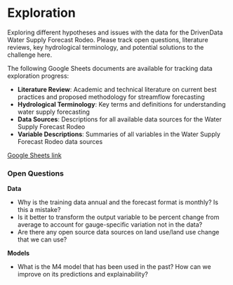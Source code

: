 # Exploration

Exploring different hypotheses and issues with the data for the DrivenData Water Supply Forecast Rodeo. Please track open questions, literature reviews, key hydrological terminology, and potential solutions to the challenge here.

The following Google Sheets documents are available for tracking data exploration progress:
- **Literature Review**: Academic and technical literature on current best practices and proposed methodology for streamflow forecasting
- **Hydrological Terminology**: Key terms and definitions for understanding water supply forecasting
- **Data Sources**: Descriptions for all available data sources for the Water Supply Forecast Rodeo
- **Variable Descriptions**: Summaries of all variables in the Water Supply Forecast Rodeo data sources

[Google Sheets link](https://docs.google.com/spreadsheets/d/1bqkxBPs88jt1aW8on0KQWt8KL3NOCux4M1tsnmY-UOA/edit?usp=sharing)

### Open Questions

**Data**
- Why is the training data annual and the forecast format is monthly? Is this a mistake?
- Is it better to transform the output variable to be percent change from average to account for gauge-specific variation not in the data?
- Are there any open source data sources on land use/land use change that we can use?

**Models**
- What is the M4 model that has been used in the past? How can we improve on its predictions and explainability?